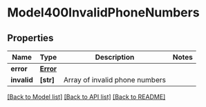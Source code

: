 # Model400InvalidPhoneNumbers


## Properties
Name | Type | Description | Notes
------------ | ------------- | ------------- | -------------
**error** | [**Error**](Error.md) |  | 
**invalid** | **[str]** | Array of invalid phone numbers | 


[[Back to Model list]](../../README.md#models) [[Back to API list]](../../README.md#available-methods) [[Back to README]](../../README.md)


